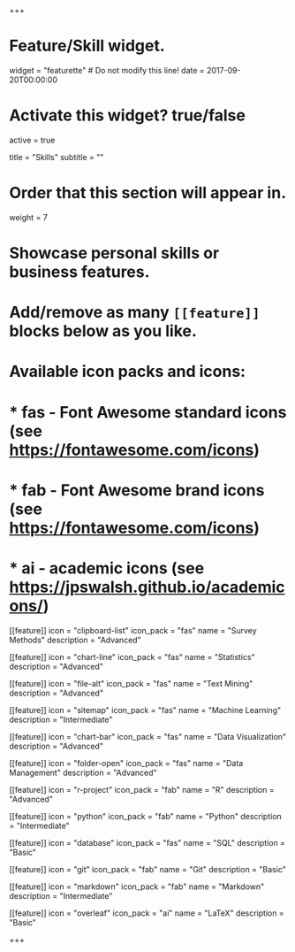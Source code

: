 +++
# Feature/Skill widget.
widget = "featurette"  # Do not modify this line!
date = 2017-09-20T00:00:00

# Activate this widget? true/false
active = true

title = "Skills"
subtitle = ""

# Order that this section will appear in.
weight = 7

# Showcase personal skills or business features.
# 
# Add/remove as many `[[feature]]` blocks below as you like.
# 
# Available icon packs and icons:
# * fas - Font Awesome standard icons (see https://fontawesome.com/icons)
# * fab - Font Awesome brand icons (see https://fontawesome.com/icons)
# * ai - academic icons (see https://jpswalsh.github.io/academicons/)

[[feature]]
  icon = "clipboard-list"
  icon_pack = "fas"
  name = "Survey Methods"
  description = "Advanced"
  
[[feature]]
  icon = "chart-line"
  icon_pack = "fas"
  name = "Statistics"
  description = "Advanced"
  
[[feature]]
  icon = "file-alt"
  icon_pack = "fas"
  name = "Text Mining"
  description = "Advanced"

[[feature]]
  icon = "sitemap"
  icon_pack = "fas"
  name = "Machine Learning"
  description = "Intermediate"
  
[[feature]]
  icon = "chart-bar"
  icon_pack = "fas"
  name = "Data Visualization"
  description = "Advanced"
  
[[feature]]
  icon = "folder-open"
  icon_pack = "fas"
  name = "Data Management"
  description = "Advanced"
  
[[feature]]
  icon = "r-project"
  icon_pack = "fab"
  name = "R"
  description = "Advanced"
  
[[feature]]
  icon = "python"
  icon_pack = "fab"
  name = "Python"
  description = "Intermediate"
  
[[feature]]
  icon = "database"
  icon_pack = "fas"
  name = "SQL"
  description = "Basic"
  
[[feature]]
  icon = "git"
  icon_pack = "fab"
  name = "Git"
  description = "Basic"
  
[[feature]]
  icon = "markdown"
  icon_pack = "fab"
  name = "Markdown"
  description = "Intermediate"

[[feature]]
  icon = "overleaf"
  icon_pack = "ai"
  name = "LaTeX"
  description = "Basic"

+++
